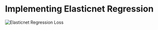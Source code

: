 # Implementing Elasticnet Regression

![Elasticnet Regression Loss](https://github.com/nfmcclure/tensorflow_cookbook/blob/master/03_Linear_Regression/images/07_elasticnet_reg_loss.png "Elasticnet Regression Loss")

